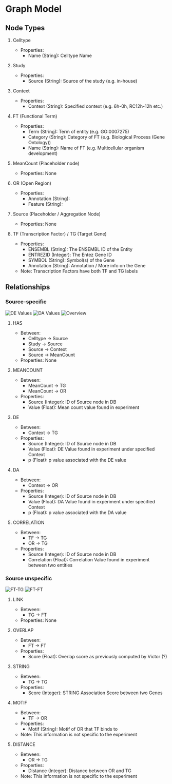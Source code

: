 # Graph Model
## Node Types
1. Celltype
    * Properties:
        - Name (String): Celltype Name

2. Study
    * Properties:
        - Source (String): Source of the study (e.g. in-house)

3. Context
    * Properties:
        - Context (String): Specified context (e.g. 6h-0h, RC12h-12h etc.)

4. FT (Functional Term)
    * Properties:
        - Term (String): Term of entity (e.g. GO:0007275)
        - Category (String): Category of FT (e.g. Biological Process (Gene Ontology))
        - Name (String): Name of FT (e.g. Multicellular organism development)

5. MeanCount (Placeholder node)
    * Properties: None

6. OR (Open Region)
    * Properties:
        - Annotation (String):
        - Feature (String):

7. Source (Placeholder / Aggregation Node)
    * Properties: None
    
8. TF (Transcription Factor) / TG (Target Gene)
    * Properties:
        - ENSEMBL (String): The ENSEMBL ID of the Entity
        - ENTREZID (Integer): The Entez Gene ID
        - SYMBOL (String): Symbol(s) of the Gene
        - Annotation (String): Annotation / More info on the Gene
    * Note: Transcription Factors have both TF and TG labels

## Relationships

### Source-specific

![DE Values](./figs/model/graph_v5.3_DE.png)
![DA Values](./figs/model/graph_v5.3_DA.png)
![Overview](./figs/model/graph_v5.3_overview.png)

1. HAS 
    * Between:
        - Celltype -> Source
        - Study -> Source
        - Source -> Context
        - Source -> MeanCount
    * Properties: None

2. MEANCOUNT
    * Between:
        - MeanCount -> TG
        - MeanCount -> OR
    * Properties:
        - Source (Integer): ID of Source node in DB
        - Value (Float): Mean count value found in experiment

3. DE
    * Between:
        - Context -> TG
    * Properties:
        - Source (Integer): ID of Source node in DB
        - Value (Float): DE Value found in experiment under specified Context
        - p (Float): p value associated with the DE value

4. DA
    * Between:
        - Context -> OR
    * Properties:
        - Source (Integer): ID of Source node in DB
        - Value (Float): DA Value found in experiment under specified Context
        - p (Float): p value associated with the DA value

5. CORRELATION
    * Between:
        - TF -> TG
        - OR -> TG
    * Properties:
        - Source (Integer): ID of Source node in DB
        - Correlation (Float): Correlation Value found in experiment between two entities


### Source unspecific

![FT-TG](./figs/model/graph_v5.3_ft_tg.png)
![FT-FT](./figs/model/graph_v5.3_ft_ft.png)

1. LINK
    * Between:
        - TG -> FT
    * Properties: None

2. OVERLAP
    * Between:
        - FT -> FT
    * Properties:
        - Score (Float): Overlap score as previously computed by Victor (?)

3. STRING
    * Between:
        - TG -> TG
    * Properties:
        - Score (Integer): STRING Association Score between two Genes

4. MOTIF
    * Between:
        - TF -> OR
    * Properties:
        - Motif (String): Motif of OR that TF binds to
    * Note: This information is not specific to the experiment

5. DISTANCE
    * Between:
        - OR -> TG
    * Properties:
        - Distance (Integer): Distance between OR and TG
    * Note: This information is not specific to the experiment
